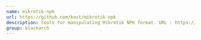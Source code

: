 ```yaml
---
name: mikrotik-npk
url: https://github.com/kost/mikrotik-npk
description: tools for manipulating Mikrotik NPK format. URL : https://github.com/kost/mikrotik-npk Groups : blackarch blackarch-reversing blackarch-binary blackarch-networking blackarch-packer blackarch-unpacker
group: blackarch
---
```

